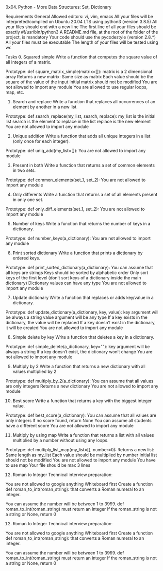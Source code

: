 0x04. Python - More Data Structures: Set, Dictionary

Requirements
General
Allowed editors: vi, vim, emacs
All your files will be interpreted/compiled on Ubuntu 20.04 LTS using python3 (version 3.8.5)
All your files should end with a new line
The first line of all your files should be exactly #!/usr/bin/python3
A README.md file, at the root of the folder of the project, is mandatory
Your code should use the pycodestyle (version 2.8.*)
All your files must be executable
The length of your files will be tested using wc

Tasks
0. Squared simple
Write a function that computes the square value of all integers of a matrix.

Prototype: def square_matrix_simple(matrix=[]):
matrix is a 2 dimensional array
Returns a new matrix:
Same size as matrix
Each value should be the square of the value of the input
Initial matrix should not be modified
You are not allowed to import any module
You are allowed to use regular loops, map, etc.

1. Search and replace
Write a function that replaces all occurrences of an element by another in a new list.

Prototype: def search_replace(my_list, search, replace):
my_list is the initial list
search is the element to replace in the list
replace is the new element
You are not allowed to import any module

2. Unique addition
Write a function that adds all unique integers in a list (only once for each integer).

Prototype: def uniq_add(my_list=[]):
You are not allowed to import any module

3. Present in both
Write a function that returns a set of common elements in two sets.

Prototype: def common_elements(set_1, set_2):
You are not allowed to import any module

4. Only differents
Write a function that returns a set of all elements present in only one set.

Prototype: def only_diff_elements(set_1, set_2):
You are not allowed to import any module

5. Number of keys
Write a function that returns the number of keys in a dictionary.

Prototype: def number_keys(a_dictionary):
You are not allowed to import any module

6. Print sorted dictionary
Write a function that prints a dictionary by ordered keys.

Prototype: def print_sorted_dictionary(a_dictionary):
You can assume that all keys are strings
Keys should be sorted by alphabetic order
Only sort keys of the first level (don’t sort keys of a dictionary inside the main dictionary)
Dictionary values can have any type
You are not allowed to import any module

7. Update dictionary
Write a function that replaces or adds key/value in a dictionary.

Prototype: def update_dictionary(a_dictionary, key, value):
key argument will be always a string
value argument will be any type
If a key exists in the dictionary, the value will be replaced
If a key doesn’t exist in the dictionary, it will be created
You are not allowed to import any module

8. Simple delete by key
Write a function that deletes a key in a dictionary.

Prototype: def simple_delete(a_dictionary, key=""):
key argument will be always a string
If a key doesn’t exist, the dictionary won’t change
You are not allowed to import any module

9. Multiply by 2
Write a function that returns a new dictionary with all values multiplied by 2

Prototype: def multiply_by_2(a_dictionary):
You can assume that all values are only integers
Returns a new dictionary
You are not allowed to import any module

10. Best score
Write a function that returns a key with the biggest integer value.

Prototype: def best_score(a_dictionary):
You can assume that all values are only integers
If no score found, return None
You can assume all students have a different score
You are not allowed to import any module

11. Multiply by using map
Write a function that returns a list with all values multiplied by a number without using any loops.

Prototype: def multiply_list_map(my_list=[], number=0):
Returns a new list:
Same length as my_list
Each value should be multiplied by number
Initial list should not be modified
You are not allowed to import any module
You have to use map
Your file should be max 3 lines

12. Roman to Integer
Technical interview preparation:

You are not allowed to google anything
Whiteboard first
Create a function def roman_to_int(roman_string): that converts a Roman numeral to an integer.

You can assume the number will be between 1 to 3999.
def roman_to_int(roman_string) must return an integer
If the roman_string is not a string or None, return 0

12. Roman to Integer
Technical interview preparation:

You are not allowed to google anything
Whiteboard first
Create a function def roman_to_int(roman_string): that converts a Roman numeral to an integer.

You can assume the number will be between 1 to 3999.
def roman_to_int(roman_string) must return an integer
If the roman_string is not a string or None, return 0


